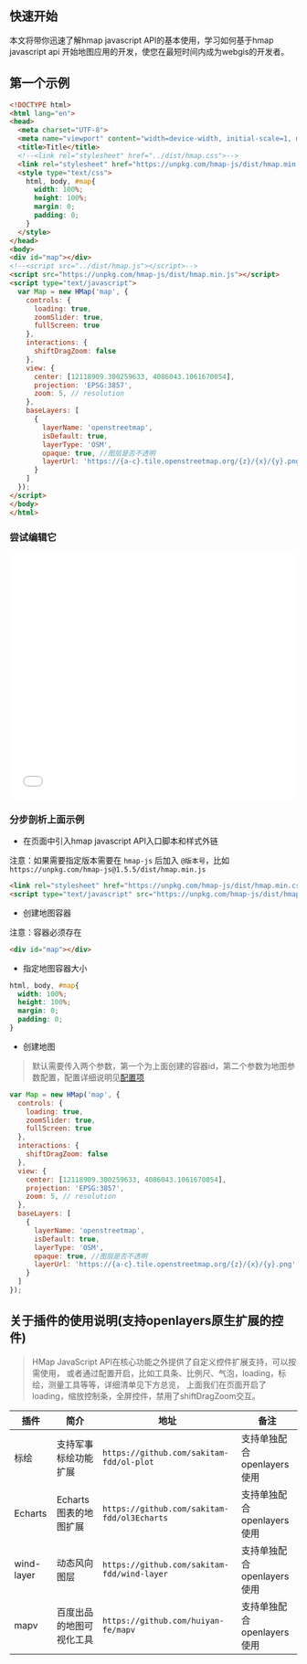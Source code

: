 ## 快速开始

本文将带你迅速了解hmap javascript API的基本使用，学习如何基于hmap javascript api
开始地图应用的开发，使您在最短时间内成为webgis的开发者。

## 第一个示例

```html
<!DOCTYPE html>
<html lang="en">
<head>
  <meta charset="UTF-8">
  <meta name="viewport" content="width=device-width, initial-scale=1, maximum-scale=1">
  <title>Title</title>
  <!--<link rel="stylesheet" href="../dist/hmap.css">-->
  <link rel="stylesheet" href="https://unpkg.com/hmap-js/dist/hmap.min.css">
  <style type="text/css">
    html, body, #map{
      width: 100%;
      height: 100%;
      margin: 0;
      padding: 0;
    }
  </style>
</head>
<body>
<div id="map"></div>
<!--<script src="../dist/hmap.js"></script>-->
<script src="https://unpkg.com/hmap-js/dist/hmap.min.js"></script>
<script type="text/javascript">
  var Map = new HMap('map', {
    controls: {
      loading: true,
      zoomSlider: true,
      fullScreen: true
    },
    interactions: {
      shiftDragZoom: false
    },
    view: {
      center: [12118909.300259633, 4086043.1061670054],
      projection: 'EPSG:3857',
      zoom: 5, // resolution
    },
    baseLayers: [
      {
        layerName: 'openstreetmap',
        isDefault: true,
        layerType: 'OSM',
        opaque: true, //图层是否不透明
        layerUrl: 'https://{a-c}.tile.openstreetmap.org/{z}/{x}/{y}.png'
      }
    ]
  });
</script>
</body>
</html>
```

### 尝试编辑它

<iframe width="100%" height="430" src="//jsrun.net/yUiKp/embedded/all/light/" allowfullscreen="allowfullscreen" frameborder="0"></iframe>

### 分步剖析上面示例

* 在页面中引入hmap javascript API入口脚本和样式外链

注意：如果需要指定版本需要在 `hmap-js` 后加入 `@版本号`，比如 `https://unpkg.com/hmap-js@1.5.5/dist/hmap.min.js`

```html
<link rel="stylesheet" href="https://unpkg.com/hmap-js/dist/hmap.min.css">
<script type="text/javascript" src="https://unpkg.com/hmap-js/dist/hmap.min.js"></script>
```

* 创建地图容器

注意：容器必须存在

```html
<div id="map"></div>
``` 

* 指定地图容器大小

```css
html, body, #map{
  width: 100%;
  height: 100%;
  margin: 0;
  padding: 0;
}
```

* 创建地图

> 默认需要传入两个参数，第一个为上面创建的容器id，第二个参数为地图参数配置，配置详细说明见[配置项](api/map/map-options.md)

```javascript
var Map = new HMap('map', {
  controls: {
    loading: true,
    zoomSlider: true,
    fullScreen: true
  },
  interactions: {
    shiftDragZoom: false
  },
  view: {
    center: [12118909.300259633, 4086043.1061670054],
    projection: 'EPSG:3857',
    zoom: 5, // resolution
  },
  baseLayers: [
    {
      layerName: 'openstreetmap',
      isDefault: true,
      layerType: 'OSM',
      opaque: true, //图层是否不透明
      layerUrl: 'https://{a-c}.tile.openstreetmap.org/{z}/{x}/{y}.png'
    }
  ]
});
```

## 关于插件的使用说明(支持openlayers原生扩展的控件)

> HMap JavaScript API在核心功能之外提供了自定义控件扩展支持，可以按需使用，
  或者通过配置开启，比如工具条、比例尺、气泡，loading，标绘，测量工具等等，详细清单见下方总览，
  上面我们在页面开启了loading，缩放控制条，全屏控件，禁用了shiftDragZoom交互。
   

| 插件 | 简介 | 地址 | 备注 |
| --- | --- | --- | --- |
| 标绘 | 支持军事标绘功能扩展 | `https://github.com/sakitam-fdd/ol-plot` | 支持单独配合openlayers使用 |
| Echarts | Echarts图表的地图扩展 | `https://github.com/sakitam-fdd/ol3Echarts` | 支持单独配合openlayers使用 |
| wind-layer | 动态风向图层 | `https://github.com/sakitam-fdd/wind-layer` | 支持单独配合openlayers使用 |
| mapv | 百度出品的地图可视化工具 | `https://github.com/huiyan-fe/mapv` | 支持单独配合openlayers使用 |
